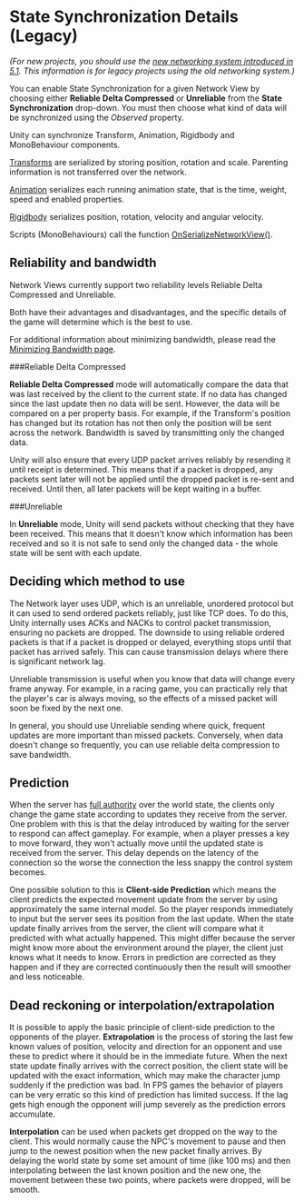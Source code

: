 State Synchronization Details (Legacy)
============================

*(For new projects, you should use the [new networking system introduced in 5.1](UNet.html). This information is for legacy projects using the old networking system.)*

You can enable State Synchronization for a given Network View by choosing either __Reliable Delta Compressed__ or __Unreliable__ from the __State Synchronization__ drop-down. You must then choose what kind of data will be synchronized using the _Observed_ property.

Unity can synchronize Transform, Animation, Rigidbody and MonoBehaviour components.

[Transforms](class-Transform) are serialized by storing position, rotation and scale. Parenting information is not transferred over the network.

[Animation](class-Animation) serializes each running animation state, that is the time, weight, speed and enabled properties.

[Rigidbody](class-Rigidbody) serializes position, rotation, velocity and angular velocity.

Scripts (MonoBehaviours) call the function [OnSerializeNetworkView()](ScriptRef:Network.OnSerializeNetworkView.html).


Reliability and bandwidth
-------------------------


Network Views currently support two reliability levels Reliable Delta Compressed and Unreliable.

Both have their advantages and disadvantages, and the specific details of the game will determine which is the best to use.

For additional information about minimizing bandwidth, please read the [Minimizing Bandwidth page](net-MinimizingBandwidth).

###Reliable Delta Compressed

__Reliable Delta Compressed__ mode will automatically compare the data that was last received by the client to the current state. If no data has changed since the last update then no data will be sent. However, the data will be compared on a per property basis. For example, if the Transform's position has changed but its rotation has not then only the position will be sent across the network. Bandwidth is saved by transmitting only the changed data.

Unity will also ensure that every UDP packet arrives reliably by resending it until receipt is determined. This means that if a packet is dropped, any packets sent later will not be applied until the dropped packet is re-sent and received. Until then, all later packets will be kept waiting in a buffer.


###Unreliable

In __Unreliable__ mode, Unity will send packets without checking that they have been received. This means that it doesn't know which information has been received and so it is not safe to send only the changed data - the whole state will be sent with each update.

Deciding which method to use
----------------------------


The Network layer uses UDP, which is an unreliable, unordered protocol but it can used to send ordered packets reliably, just like TCP does. To do this, Unity internally uses ACKs and NACKs to control packet transmission, ensuring no packets are dropped. The downside to using reliable ordered packets is that if a packet is dropped or delayed, everything stops until that packet has arrived safely. This can cause transmission delays where there is significant network lag.

Unreliable transmission is useful when you know that data will change every frame anyway. For example, in a racing game, you can practically rely that the player's car is always moving, so the effects of a missed packet will soon be fixed by the next one.

In general, you should use Unreliable sending where quick, frequent updates are more important than missed packets. Conversely, when data doesn't change so frequently, you can use reliable delta compression to save bandwidth.

Prediction
----------


When the server has [full authority](net-HighLevelOverview) over the world state, the clients only change the game state according to updates they receive from the server. One problem with this is that the delay introduced by waiting for the server to respond can affect gameplay. For example, when a player presses a key to move forward, they won't actually move until the updated state is received from the server. This delay depends on the latency of the connection so the worse the connection the less snappy the control system becomes.

One possible solution to this is __Client-side Prediction__ which means the client predicts the expected movement update from the server by using approximately the same internal model. So the player responds immediately to input but the server sees its position from the last update. When the state update finally arrives from the server, the client will compare what it predicted with what actually happened. This might differ because the server might know more about the environment around the player, the client just knows what it needs to know. Errors in prediction are corrected as they happen and if they are corrected continuously then the result will smoother and less noticeable.


Dead reckoning or interpolation/extrapolation
---------------------------------------------


It is possible to apply the basic principle of client-side prediction to the opponents of the player. __Extrapolation__ is the process of storing the last few known values of position, velocity and direction for an opponent and use these to predict where it should be in the immediate future. When the next state update finally arrives with the correct position, the client state will be updated with the exact information, which may make the character jump suddenly if the prediction was bad. In FPS games the behavior of players can be very erratic so this kind of prediction has limited success. If the lag gets high enough the opponent will jump severely as the prediction errors accumulate.

__Interpolation__ can be used when packets get dropped on the way to the client. This would normally cause the NPC's movement to pause and then jump to the newest position when the new packet finally arrives. By delaying the world state by some set amount of time (like 100 ms) and then interpolating between the last known position and the new one, the movement between these two points, where packets were dropped, will be smooth.
